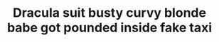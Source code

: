 ---
layout: post
title: Dracula suit busty curvy blonde babe got pounded inside fake taxi
duration: '06:55'
view: 420
rate: 2
video: 'https://flashservice.xvideos.com/embedframe/25622763'
category:
 - blonde
 - blowjob
 - busty
 - curvy
 - gorgeous
 - rough
 - stunning
 - tattoo
tags: 
 - big-tits
 - sucked
 - fucked
priority: 0.9
changefreq: daily
---